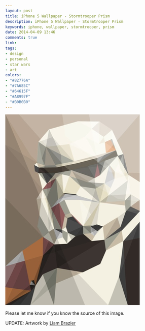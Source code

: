 ```yaml
---
layout: post
title: iPhone 5 Wallpaper - Stormtrooper Prism
description: iPhone 5 Wallpaper - Stormtrooper Prism
keywords: iphone, wallpaper, stormtrooper, prism
date: 2014-04-09 13:46
comments: true
link: 
tags:
- design
- personal
- star wars
- art
colors:
- "#82776A"
- "#7A685C"
- "#64615F"
- "#A8997F"
- "#B0B0B0"
---
```


[![Stormtrooper Prism](/assets/stormtrooper_s.jpg)](/assets/stormtrooper.jpg)

Please let me know if you know the source of this image.

UPDATE: Artwork by [Liam Brazier](http://www.liambrazier.com/)
